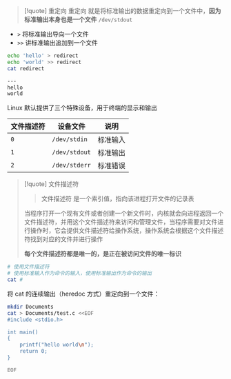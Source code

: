 >[!quote] 重定向
>重定向 就是将标准输出的数据重定向到一个文件中，**因为标准输出本身也是一个文件** `/dev/stdout`

- `>` 将标准输出导向一个文件
- `>>` 讲标准输出追加到一个文件

```bash
echo 'hello' > redirect
echo 'world' >> redirect
cat redirect

---
hello
world
```


Linux 默认提供了三个特殊设备，用于终端的显示和输出

|文件描述符|设备文件|说明|
|---|---|---|
|`0`|`/dev/stdin`|标准输入|
|`1`|`/dev/stdout`|标准输出|
|`2`|`/dev/stderr`|标准错误|

>[!quote] 文件描述符
>>文件描述符 是一个索引值，指向该进程打开文件的记录表
>
>当程序打开一个现有文件或者创建一个新文件时，内核就会向进程返回一个文件描述符，并用这个文件描述符来访问和管理文件，当程序需要对文件进行操作时，它会提供文件描述符给操作系统，操作系统会根据这个文件描述符找到对应的文件并进行操作
>
>**每个文件描述符都是唯一的，是正在被访问文件的唯一标识**

```bash
# 使用文件描述符
# 使用标准输入作为命令的输入，使用标准输出作为命令的输出
cat #
```

将 cat 的连续输出（heredoc 方式）重定向到一个文件：

```bash
mkdir Documents
cat > Documents/test.c <<EOF
#include <stdio.h>

int main()
{
    printf("hello world\n");
    return 0;
}

EOF
```
